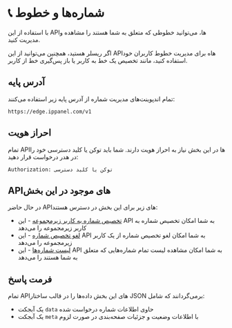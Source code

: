 # 📞 شماره‌ها و خطوط

با استفاده از این APIها، می‌توانید خطوطی که متعلق به شما هستند را مشاهده و مدیریت کنید.

اگر ریسلر هستید، همچنین می‌توانید از این APIهاه برای مدیریت خطوط کاربران خود استفاده کنید، مانند تخصیص یک خط به کاربر یا باز پس‌گیری خط از کاربر.

## آدرس پایه


تمام اندپوینت‌های مدیریت شماره از آدرس پایه زیر استفاده می‌کنند: 

`https://edge.ippanel.com/v1`

## احراز هویت

تمام APIها در این بخش نیاز به احراز هویت دارند. شما باید توکن یا کلید دسترسی خود را در هدر درخواست قرار دهید:

```
Authorization: توکن یا کلید دسترسی
```

## APIهای موجود در این بخش

در حال حاضر APIهای زیر برای این بخش در دسترس هستند:

- [تخصیص شماره به کاربر زیرمجموعه](./assign-number) - این API به شما امکان تخصیص شماره به کاربر زیرمجموعه را می‌دهد
- [لغو تخصیص شماره](./unassign-number) - این API به شما امکان لغو تخصیص شماره از یک کاربر زیرمجموعه را می‌دهد
- [لیست شماره‌ها](./list-numbers) - این API به شما امکان مشاهده لیست تمام شماره‌هایی که متعلق به شما هستند را می‌دهد

## فرمت پاسخ

تمام APIهای این بخش داده‌ها را در قالب ساختار JSON برمی‌گردانند که شامل:

- یک آبجکت `data` حاوی اطلاعات شماره درخواست شده
- یک آبجکت `meta` با اطلاعات وضعیت و جزئیات صفحه‌بندی در صورت لزوم
